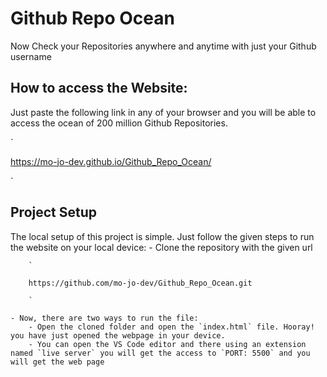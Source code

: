 # Github Repo Ocean
Now Check your Repositories anywhere and anytime with just your Github username

## How to access the Website:
Just paste the following link in any of your browser and you will be able to access the ocean of 200 million Github Repositories.

`

https://mo-jo-dev.github.io/Github_Repo_Ocean/

`

## Project Setup
The local setup of this project is simple. Just follow the given steps to run the website on your local device:
    - Clone the repository with the given url 
    
        `

        https://github.com/mo-jo-dev/Github_Repo_Ocean.git

        `
        
    - Now, there are two ways to run the file:
        - Open the cloned folder and open the `index.html` file. Hooray! you have just opened the webpage in your device.
        - You can open the VS Code editor and there using an extension named `live server` you will get the access to `PORT: 5500` and you will get the web page
